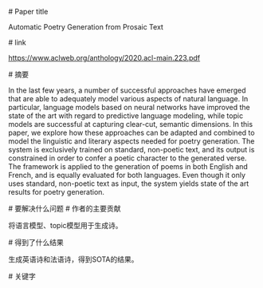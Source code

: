# Paper title

Automatic Poetry Generation from Prosaic Text

# link

https://www.aclweb.org/anthology/2020.acl-main.223.pdf

# 摘要

In the last few years, a number of successful approaches have emerged that are able to adequately model various aspects of natural language. In particular, language models based on neural networks have improved the state of the art with regard to predictive language modeling, while topic models are successful at capturing clear-cut, semantic dimensions. In this paper, we explore how these approaches can be adapted and combined to model the linguistic and literary aspects needed for poetry generation. The system is exclusively trained on standard, non-poetic text, and its output is constrained in order to confer a poetic character to the generated verse. The framework is applied to the generation of poems in both English and French, and is equally evaluated for both languages. Even though it only uses standard, non-poetic text as input, the system yields state of the art results for poetry generation.

# 要解决什么问题
# 作者的主要贡献

将语言模型、topic模型用于生成诗。

# 得到了什么结果

生成英语诗和法语诗，得到SOTA的结果。  

# 关键字